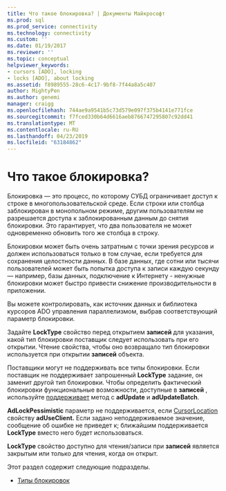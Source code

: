 ```yaml
---
title: Что такое блокировка? | Документы Майкрософт
ms.prod: sql
ms.prod_service: connectivity
ms.technology: connectivity
ms.custom: ''
ms.date: 01/19/2017
ms.reviewer: ''
ms.topic: conceptual
helpviewer_keywords:
- cursors [ADO], locking
- locks [ADO], about locking
ms.assetid: f8989555-28c6-4c17-9bf8-7f44a8a5c407
author: MightyPen
ms.author: genemi
manager: craigg
ms.openlocfilehash: 744ae9a9541b5c73d579e097f375b4141e771fce
ms.sourcegitcommit: f7fced330b64d6616aeb8766747295807c92dd41
ms.translationtype: MT
ms.contentlocale: ru-RU
ms.lasthandoff: 04/23/2019
ms.locfileid: "63184862"
---
```

# <a name="what-is-a-lock"></a>Что такое блокировка?
Блокировка — это процесс, по которому СУБД ограничивает доступ к строке в многопользовательской среде. Если строки или столбца заблокирован в монопольном режиме, другим пользователям не разрешается доступа к заблокированным данным до снятия блокировки. Это гарантирует, что два пользователя не может одновременно обновить того же столбца в строку.  
  
 Блокировки может быть очень затратным с точки зрения ресурсов и должен использоваться только в том случае, если требуется для сохранения целостности данных. В базе данных, где сотни или тысячи пользователей может быть попытка доступа к записи каждую секунду — например, базы данных, подключение к Интернету - ненужные блокировки может быстро привести снижение производительности в приложении.  
  
 Вы можете контролировать, как источник данных и библиотека курсоров ADO управления параллелизмом, выбрав соответствующий параметр блокировки.  
  
 Задайте **LockType** свойство перед открытием **записей** для указания, какой тип блокировки поставщик следует использовать при его открытии. Чтение свойства, чтобы оно возвращало тип блокировки используется при открытии **записей** объекта.  
  
 Поставщики могут не поддерживать все типы блокировки. Если поставщик не поддерживает запрошенный **LockType** задание, он заменит другой тип блокировки. Чтобы определить фактический блокировки функциональные возможности, доступные в **записей** , используйте [поддерживает](../../../ado/reference/ado-api/supports-method.md) метод с **adUpdate** и **adUpdateBatch**.  
  
 **AdLockPessimistic** параметр не поддерживается, если [CursorLocation](../../../ado/reference/ado-api/cursorlocation-property-ado.md) свойству **adUseClient.** Если задано неподдерживаемое значение, сообщение об ошибке не приведет к; ближайшим поддерживается **LockType** вместо него будет использоваться.  
  
 **LockType** свойство доступно для чтения/записи при **записей** является закрытым или только для чтения, когда он открыт.  
  
 Этот раздел содержит следующие подразделы.  
  
-   [Типы блокировок](../../../ado/guide/data/types-of-locks.md)
